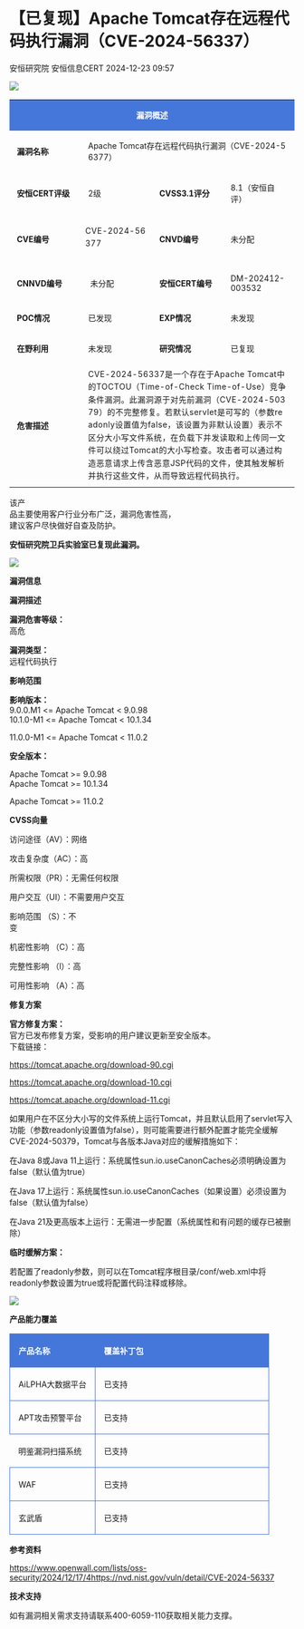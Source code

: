 #  【已复现】Apache Tomcat存在远程代码执行漏洞（CVE-2024-56337）   
安恒研究院  安恒信息CERT   2024-12-23 09:57  
  
![](https://mmbiz.qpic.cn/mmbiz_jpg/JAzzLj4nXevmL5H6C1I6nWLYOHeic25ZZq3Sju5Xs1LnOckux8PBqG1qYrBly0Nicx4verjADnLorl5g1ImeuTeg/640?wx_fmt=jpeg&from=appmsg&wx_ "")  
  
<table><tbody><tr><td colspan="4" rowspan="1" width="100.0000%" data-style="border-width:1px;border-color:rgb(69, 119, 218);border-style:solid;background-color:rgb(69, 119, 218);box-sizing:border-box;" class="js_darkmode__0" style="word-break:break-all;hyphens:auto;border-color:#4577da;background-color:#4577da;"><section style="margin-top:5px;margin-bottom:5px;"><section style="margin-bottom:unset;padding-right:5px;padding-left:5px;font-size:14px;color:#ffffff;box-sizing:border-box;"><p style="text-align:center;"><strong>漏洞概述</strong></p></section></section></td></tr><tr><td colspan="1" rowspan="1" width="25.0000%" style="word-break:break-all;hyphens:auto;border-color:#4577da;"><section style="margin-top:5px;margin-bottom:5px;"><section style="margin-bottom:unset;padding-right:5px;padding-left:5px;font-size:14px;box-sizing:border-box;"><p style="text-align:left;"><strong>漏洞名称</strong></p></section></section></td><td colspan="3" rowspan="1" width="75.0000%" style="word-break:break-all;hyphens:auto;border-color:#4577da;"><section style="margin-top:5px;margin-bottom:5px;"><section style="margin-bottom:unset;padding-right:5px;padding-left:5px;font-size:14px;box-sizing:border-box;"><p>Apache Tomcat存在远程代码执行漏洞（CVE-2024-56377）</p></section></section></td></tr><tr><td colspan="1" rowspan="1" width="25.0000%" style="word-break:break-all;hyphens:auto;border-color:#4577da;"><section style="margin-top:5px;margin-bottom:5px;"><section style="margin-bottom:unset;padding-right:5px;padding-left:5px;font-size:14px;box-sizing:border-box;"><p style="text-align:left;"><strong>安恒CERT评级</strong></p></section></section></td><td colspan="1" rowspan="1" width="25.0000%" style="word-break:break-all;hyphens:auto;border-color:#4577da;"><section style="margin-top:5px;margin-bottom:5px;"><section style="margin-bottom:unset;padding-right:5px;padding-left:5px;font-size:14px;box-sizing:border-box;"><p style="text-align:left;word-break:break-all;">2级</p></section></section></td><td colspan="1" rowspan="1" width="25.0000%" style="word-break:break-all;hyphens:auto;border-color:#4577da;"><section style="margin-top:5px;margin-bottom:5px;"><section style="margin-bottom:unset;padding-right:5px;padding-left:5px;font-size:14px;box-sizing:border-box;"><p style="text-align:left;"><strong>CVSS3.1评分</strong></p></section></section></td><td colspan="1" rowspan="1" width="25.0000%" style="word-break:break-all;hyphens:auto;border-color:#4577da;"><section style="margin-top:5px;margin-bottom:5px;"><section style="margin-bottom:unset;padding-right:5px;padding-left:5px;font-size:14px;box-sizing:border-box;"><p style="text-align:left;">8.1（安恒自评）<br/></p></section></section></td></tr><tr><td colspan="1" rowspan="1" width="25.0000%" style="word-break:break-all;hyphens:auto;border-color:#4577da;"><section style="margin-top:5px;margin-bottom:5px;"><section style="margin-bottom:unset;padding-right:5px;padding-left:5px;font-size:14px;box-sizing:border-box;"><p style="text-align:left;"><strong>CVE编号</strong></p></section></section></td><td colspan="1" rowspan="1" width="25.0000%" style="word-break:break-all;hyphens:auto;border-color:#4577da;"><section style="margin-top:5px;margin-bottom:5px;"><p><span style="font-size:14px;letter-spacing:0.544px;line-height:22.4px;">CVE-2024-56377</span></p><section style="margin-bottom:unset;padding-right:5px;padding-left:5px;font-size:14px;box-sizing:border-box;overflow:hidden;line-height:0;"><br/></section></section></td><td colspan="1" rowspan="1" width="25.0000%" style="word-break:break-all;hyphens:auto;border-color:#4577da;"><section style="margin-top:5px;margin-bottom:5px;"><section style="margin-bottom:unset;padding-right:5px;padding-left:5px;font-size:14px;box-sizing:border-box;"><p style="text-align:left;"><strong>CNVD编号</strong></p></section></section></td><td colspan="1" rowspan="1" width="25.0000%" style="word-break:break-all;hyphens:auto;border-color:#4577da;"><section style="margin-top:5px;margin-bottom:5px;"><section style="margin-bottom:unset;padding-right:5px;padding-left:5px;font-size:14px;box-sizing:border-box;"><p style="text-align:left;">未分配</p></section></section></td></tr><tr><td colspan="1" rowspan="1" width="25.0000%" style="word-break:break-all;hyphens:auto;border-color:#4577da;"><section style="margin-top:5px;margin-bottom:5px;"><section style="margin-bottom:unset;padding-right:5px;padding-left:5px;font-size:14px;box-sizing:border-box;"><p style="text-align:left;"><strong>CNNVD编号</strong></p></section></section></td><td colspan="1" rowspan="1" width="25.0000%" style="word-break:break-all;hyphens:auto;border-color:#4577da;"><section style="margin-top:5px;margin-bottom:5px;"><section style="margin-bottom:unset;padding-right:5px;padding-left:5px;font-size:14px;box-sizing:border-box;"><p> 未分配</p></section></section></td><td colspan="1" rowspan="1" width="25.0000%" style="word-break:break-all;hyphens:auto;border-color:#4577da;"><section style="margin-top:5px;margin-bottom:5px;"><section style="margin-bottom:unset;padding-right:5px;padding-left:5px;font-size:14px;box-sizing:border-box;"><p style="text-align:left;"><strong>安恒CERT编号</strong></p></section></section></td><td colspan="1" rowspan="1" width="25.0000%" style="word-break:break-all;hyphens:auto;border-color:#4577da;"><section style="margin-top:5px;margin-bottom:5px;"><section style="margin-bottom:unset;padding-right:5px;padding-left:5px;font-size:14px;box-sizing:border-box;"><p>DM-202412-003532</p></section></section></td></tr><tr><td colspan="1" rowspan="1" width="25.0000%" style="word-break:break-all;hyphens:auto;border-color:#4577da;"><section style="margin-top:5px;margin-bottom:5px;"><section style="margin-bottom:unset;padding-right:5px;padding-left:5px;font-size:14px;box-sizing:border-box;"><p style="text-align:left;"><strong>POC情况</strong></p></section></section></td><td colspan="1" rowspan="1" width="25.0000%" style="word-break:break-all;hyphens:auto;border-color:#4577da;"><section style="margin-top:5px;margin-bottom:5px;"><section style="margin-bottom:unset;padding-right:5px;padding-left:5px;font-size:14px;box-sizing:border-box;"><p>已发现</p></section></section></td><td colspan="1" rowspan="1" width="25.0000%" style="word-break:break-all;hyphens:auto;border-color:#4577da;"><section style="margin-top:5px;margin-bottom:5px;"><section style="margin-bottom:unset;padding-right:5px;padding-left:5px;font-size:14px;box-sizing:border-box;"><p style="text-align:left;"><strong>EXP情况</strong></p></section></section></td><td colspan="1" rowspan="1" width="25.0000%" style="word-break:break-all;hyphens:auto;border-color:#4577da;"><section style="margin-top:5px;margin-bottom:5px;"><section style="margin-bottom:unset;padding-right:5px;padding-left:5px;font-size:14px;box-sizing:border-box;"><p>未发现</p></section></section></td></tr><tr><td colspan="1" rowspan="1" width="25.0000%" style="word-break:break-all;hyphens:auto;border-color:#4577da;"><section style="margin-top:5px;margin-bottom:5px;"><section style="margin-bottom:unset;padding-right:5px;padding-left:5px;font-size:14px;box-sizing:border-box;"><p style="text-align:left;"><strong>在野利用</strong></p></section></section></td><td colspan="1" rowspan="1" width="25.0000%" style="word-break:break-all;hyphens:auto;border-color:#4577da;"><section style="margin-top:5px;margin-bottom:5px;"><section style="margin-bottom:unset;padding-right:5px;padding-left:5px;font-size:14px;box-sizing:border-box;"><p>未发现</p></section></section></td><td colspan="1" rowspan="1" width="25.0000%" style="word-break:break-all;hyphens:auto;border-color:#4577da;"><section style="margin-top:5px;margin-bottom:5px;"><section style="margin-bottom:unset;padding-right:5px;padding-left:5px;font-size:14px;box-sizing:border-box;"><p style="text-align:left;"><strong>研究情况</strong></p></section></section></td><td colspan="1" rowspan="1" width="25.0000%" style="word-break:break-all;hyphens:auto;border-color:#4577da;"><section style="margin-top:5px;margin-bottom:5px;"><section style="margin-bottom:unset;padding-right:5px;padding-left:5px;font-size:14px;box-sizing:border-box;"><p>已复现<br/></p></section></section></td></tr><tr><td colspan="1" rowspan="1" width="25.0000%" style="word-break:break-all;hyphens:auto;border-color:#4577da;"><section style="margin-top:5px;margin-bottom:5px;"><section style="margin-bottom:unset;padding-right:5px;padding-left:5px;font-size:14px;box-sizing:border-box;"><p style="text-align:left;"><strong>危害描述</strong></p></section></section></td><td colspan="3" rowspan="1" width="75.0000%" style="word-break:break-all;hyphens:auto;border-color:#4577da;"><section style="margin-top:5px;margin-bottom:5px;"><section style="margin-bottom:unset;padding-right:5px;padding-left:5px;font-size:14px;overflow:hidden;line-height:0;box-sizing:border-box;"><span style="font-size:14px;letter-spacing:0.544px;line-height:22.4px;">CVE-2024-56337是一个存在于Apache Tomcat中的TOCTOU（Time-of-Check Time-of-Use）竞争条件漏洞。此漏洞源于对先前漏洞（CVE-2024-50379）的不完整修复。若默认servlet是可写的（参数readonly设置值为false，该设置为非默认设置）表示不区分大小写文件系统，在负载下并发读取和上传同一文件可以绕过Tomcat的大小写检查。攻击者可以通过构造恶意请求上传含恶意JSP代码的文件，使其触发解析并执行这些文件，从而导致远程代码执行。</span></section></section></td></tr></tbody></table>  
  
该产  
品主要使用客户行业分布广泛，漏洞危害性高，  
建议客户尽快做好自查及防护。  
  
**安恒研究院卫兵实验室已复现此漏洞。**  
  
![](https://mmbiz.qpic.cn/mmbiz_png/JAzzLj4nXesrJuibwGjsrILqVW1NSGxM8Cia5BhA8aYibghpGcO96UcH3TA2FXyqiatqaNtsT9YNEdyNIrEw3vNeBQ/640?wx_fmt=png&from=appmsg "")  
  
  
  
**漏洞信息**  
  
  
  
  
  
**漏洞描述**  
  
**漏洞危害等级：**  
高危  
  
**漏洞类型：**  
远程代码执行  
  
  
**影响范围**  
  
**影响版本：**  
9.0.0.M1 <= Apache Tomcat < 9.0.98  
10.1.0-M1 <= Apache Tomcat < 10.1.34  
  
11.0.0-M1 <= Apache Tomcat < 11.0.2  
  
**安全版本：**  
  
Apache Tomcat >= 9.0.98  
Apache Tomcat >= 10.1.34  
  
Apache Tomcat >= 11.0.2  
  
  
**CVSS向量**  
  
访问途径（AV）：网络  
  
攻击复杂度（AC）：高  
  
所需权限（PR）：无需任何权限  
  
用户交互（UI）：不需要用户交互  
  
影响范围 （S）：不  
变  
  
机密性影响 （C）：高  
  
完整性影响 （l）：高  
  
可用性影响 （A）：高  
  
  
  
**修复方案**  
  
  
  
  
**官方修复方案：**  
官方已发布修复方案，受影响的用户建议更新至安全版本。  
下载链接：  
  
https://tomcat.apache.org/download-90.cgi  
  
https://tomcat.apache.org/download-10.cgi  
  
https://tomcat.apache.org/download-11.cgi  
  
如果用户在不区分大小写的文件系统上运行Tomcat，并且默认启用了servlet写入功能（参数readonly设置值为false），则可能需要进行额外配置才能完全缓解CVE-2024-50379，Tomcat与各版本Java对应的缓解措施如下：  
  
在Java 8或Java 11上运行：系统属性sun.io.useCanonCaches必须明确设置为false（默认值为true）  
  
在Java 17上运行：系统属性sun.io.useCanonCaches（如果设置）必须设置为false（默认值为false）  
  
在Java 21及更高版本上运行：无需进一步配置（系统属性和有问题的缓存已被删除）  
  
**临时缓解方案：**  
  
若配置了readonly参数，则可以在Tomcat程序根目录/conf/web.xml中将readonly参数设置为true或将配置代码注释或移除。  
  
![](https://mmbiz.qpic.cn/mmbiz_png/JAzzLj4nXetuqzn5QZqHBTLiaNJqPcjdibkINGZKU7E6l67hH4y2kOZcXicZMWarkibibiaRib4j8hIVTwNRiaD8NZm67A/640?wx_fmt=png&from=appmsg "")  
  
**产品能力覆盖**  
  
  
  
<table><tbody style="max-width:100% !important;box-sizing:border-box;overflow-wrap:break-word !important;"><tr style="max-width:100% !important;box-sizing:border-box;overflow-wrap:break-word !important;"><td colspan="1" rowspan="1" width="33.0000%" data-style="border-width:1px;border-color:rgb(69, 119, 218);border-style:solid;background-color:rgb(69, 119, 218);box-sizing:border-box;" class="js_darkmode__38" style="padding:5px 10px;overflow-wrap:break-word !important;word-break:break-all;hyphens:auto;border-width:1px;border-style:solid;border-color:#4577da;max-width:100% !important;box-sizing:border-box;background-color:#4577da;"><section style="margin:5px 0px;max-width:100% !important;box-sizing:border-box;overflow-wrap:break-word !important;"><section style="margin-top:0px;margin-right:0px;margin-bottom:unset;margin-left:0px;padding:0px 5px;max-width:100% !important;box-sizing:border-box;overflow-wrap:break-word !important;text-align:left;font-size:14px;color:#ffffff;"><p><strong style="max-width:100% !important;box-sizing:border-box;overflow-wrap:break-word !important;">产品名称</strong></p></section></section></td><td colspan="1" rowspan="1" width="67.0000%" data-style="border-width:1px;border-color:rgb(69, 119, 218);border-style:solid;background-color:rgb(69, 119, 218);box-sizing:border-box;" class="js_darkmode__39" style="padding:5px 10px;overflow-wrap:break-word !important;word-break:break-all;hyphens:auto;border-width:1px;border-style:solid;border-color:#4577da;max-width:100% !important;box-sizing:border-box;background-color:#4577da;"><section style="margin:5px 0px;max-width:100% !important;box-sizing:border-box;overflow-wrap:break-word !important;"><section style="margin-top:0px;margin-right:0px;margin-bottom:unset;margin-left:0px;padding:0px 5px;max-width:100% !important;box-sizing:border-box;overflow-wrap:break-word !important;text-align:left;font-size:14px;color:#ffffff;"><p><strong style="max-width:100% !important;box-sizing:border-box;overflow-wrap:break-word !important;">覆盖补丁包</strong></p></section></section></td></tr><tr style="max-width:100% !important;box-sizing:border-box;overflow-wrap:break-word !important;"><td colspan="1" rowspan="1" width="33.0000%" style="padding:5px 10px;overflow-wrap:break-word !important;word-break:break-all;hyphens:auto;border-width:1px;border-style:solid;border-color:#4577da;max-width:100% !important;box-sizing:border-box;"><section style="margin:5px 0px;max-width:100% !important;box-sizing:border-box;overflow-wrap:break-word !important;"><section style="margin-top:0px;margin-right:0px;margin-bottom:unset;margin-left:0px;padding:0px 5px;max-width:100% !important;box-sizing:border-box;overflow-wrap:break-word !important;text-align:left;font-size:14px;"><p>AiLPHA大数据平台</p></section></section></td><td colspan="1" rowspan="1" width="67.0000%" style="padding:5px 10px;overflow-wrap:break-word !important;word-break:break-all;hyphens:auto;border-width:1px;border-style:solid;border-color:#4577da;max-width:100% !important;box-sizing:border-box;"><section style="margin:5px 0px;max-width:100% !important;box-sizing:border-box;overflow-wrap:break-word !important;"><section style="margin-top:0px;margin-right:0px;margin-bottom:unset;margin-left:0px;padding:0px 5px;max-width:100% !important;box-sizing:border-box;overflow-wrap:break-word !important;text-align:left;font-size:14px;"><p>已支持</p></section></section></td></tr><tr style="max-width:100% !important;box-sizing:border-box !important;overflow-wrap:break-word !important;"><td width="33.0000%" style="padding:5px 10px;overflow-wrap:break-word !important;word-break:break-all;hyphens:auto;border-width:1px;border-style:solid;border-color:#4577da;max-width:100% !important;box-sizing:border-box;"><section style="margin:5px 0px;max-width:100% !important;box-sizing:border-box;overflow-wrap:break-word !important;"><section style="margin-top:0px;margin-right:0px;margin-bottom:unset;margin-left:0px;padding:0px 5px;max-width:100% !important;box-sizing:border-box;overflow-wrap:break-word !important;text-align:left;font-size:14px;"><p>APT攻击预警平台</p></section></section></td><td width="67.0000%" style="padding:5px 10px;overflow-wrap:break-word !important;word-break:break-all;hyphens:auto;border-width:1px;border-style:solid;border-color:#4577da;max-width:100% !important;box-sizing:border-box;"><section style="margin:5px 0px;max-width:100% !important;box-sizing:border-box;overflow-wrap:break-word !important;"><section style="margin-top:0px;margin-right:0px;margin-bottom:unset;margin-left:0px;padding:0px 5px;max-width:100% !important;box-sizing:border-box;overflow-wrap:break-word !important;text-align:left;font-size:14px;"><p>已支持</p></section></section></td></tr><tr><td width="33.0000%" style="padding:5px 10px;overflow-wrap:break-word !important;word-break:break-all;hyphens:auto;border-width:1px;border-right-style:solid;border-bottom-style:solid;border-color:#4577da;max-width:100% !important;box-sizing:border-box;"><section style="margin:5px 0px;max-width:100% !important;box-sizing:border-box;overflow-wrap:break-word !important;"><section style="margin-top:0px;margin-right:0px;margin-bottom:unset;margin-left:0px;padding:0px 5px;max-width:100% !important;box-sizing:border-box;overflow-wrap:break-word !important;text-align:left;font-size:14px;"><p>明鉴漏洞扫描系统</p></section></section></td><td width="67.0000%" style="padding:5px 10px;overflow-wrap:break-word !important;word-break:break-all;hyphens:auto;border-width:1px;border-right-style:solid;border-bottom-style:solid;border-color:#4577da;max-width:100% !important;box-sizing:border-box;"><section style="margin:5px 0px;max-width:100% !important;box-sizing:border-box;overflow-wrap:break-word !important;"><section style="margin-top:0px;margin-right:0px;margin-bottom:unset;margin-left:0px;padding:0px 5px;max-width:100% !important;box-sizing:border-box;overflow-wrap:break-word !important;text-align:left;font-size:14px;"><p>已支持<br style="max-width:100% !important;box-sizing:border-box !important;overflow-wrap:break-word !important;"/></p></section></section></td></tr><tr style="max-width:100% !important;box-sizing:border-box !important;overflow-wrap:break-word !important;"><td width="33.0000%" style="padding:5px 10px;overflow-wrap:break-word !important;word-break:break-all;hyphens:auto;border-width:1px;border-style:solid;border-color:#4577da;max-width:100% !important;box-sizing:border-box;"><section style="margin:5px 0px;max-width:100% !important;box-sizing:border-box;overflow-wrap:break-word !important;"><section style="margin-top:0px;margin-right:0px;margin-bottom:unset;margin-left:0px;padding:0px 5px;max-width:100% !important;box-sizing:border-box;overflow-wrap:break-word !important;text-align:left;font-size:14px;"><p>WAF<br style="max-width:100% !important;box-sizing:border-box !important;overflow-wrap:break-word !important;"/></p></section></section></td><td width="67.0000%" style="padding:5px 10px;overflow-wrap:break-word !important;word-break:break-all;hyphens:auto;border-width:1px;border-style:solid;border-color:#4577da;max-width:100% !important;box-sizing:border-box;"><section style="margin:5px 0px;max-width:100% !important;box-sizing:border-box;overflow-wrap:break-word !important;"><section style="margin-top:0px;margin-right:0px;margin-bottom:unset;margin-left:0px;padding:0px 5px;max-width:100% !important;box-sizing:border-box;overflow-wrap:break-word !important;text-align:left;font-size:14px;"><p>已支持<br style="max-width:100% !important;box-sizing:border-box !important;overflow-wrap:break-word !important;"/></p></section></section></td></tr><tr style="max-width:100% !important;box-sizing:border-box !important;overflow-wrap:break-word !important;"><td width="33.0000%" style="padding:5px 10px;overflow-wrap:break-word !important;word-break:break-all;hyphens:auto;border-width:1px;border-style:solid;border-color:#4577da;max-width:100% !important;box-sizing:border-box;"><section style="margin:5px 0px;max-width:100% !important;box-sizing:border-box;overflow-wrap:break-word !important;"><section style="margin-top:0px;margin-right:0px;margin-bottom:unset;margin-left:0px;padding:0px 5px;max-width:100% !important;box-sizing:border-box;overflow-wrap:break-word !important;text-align:left;font-size:14px;"><p>玄武盾<br style="max-width:100% !important;box-sizing:border-box !important;overflow-wrap:break-word !important;"/></p></section></section></td><td width="67.0000%" style="padding:5px 10px;overflow-wrap:break-word !important;word-break:break-all;hyphens:auto;border-width:1px;border-style:solid;border-color:#4577da;max-width:100% !important;box-sizing:border-box;"><section style="margin:5px 0px;max-width:100% !important;box-sizing:border-box;overflow-wrap:break-word !important;"><section style="margin-top:0px;margin-right:0px;margin-bottom:unset;margin-left:0px;padding:0px 5px;max-width:100% !important;box-sizing:border-box;overflow-wrap:break-word !important;text-align:left;font-size:14px;"><p>已支持</p></section></section></td></tr></tbody></table>  
  
**参考资料**  
  
  
  
  
https://www.openwall.com/lists/oss-security/2024/12/17/4https://nvd.nist.gov/vuln/detail/CVE-2024-56337  
  
  
  
**技术支持**  
  
  
  
  
如有漏洞相关需求支持请联系400-6059-110获取相关能力支撑。  
  
